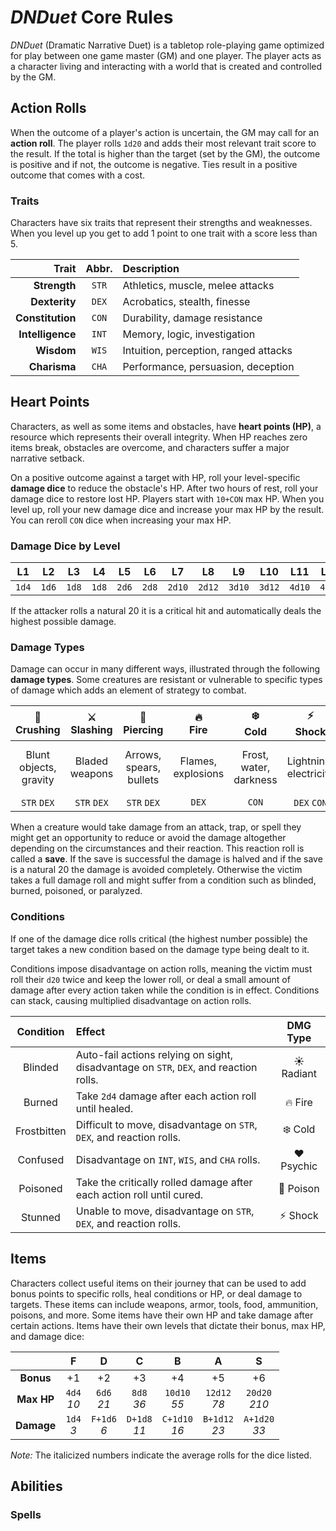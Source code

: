# _DNDuet_ Core Rules
_DNDuet_ (Dramatic Narrative Duet) is a tabletop role-playing game optimized for play between one game master (GM) and one player. The player acts as a character living and interacting with a world that is created and controlled by the GM.

## Action Rolls
When the outcome of a player's action is uncertain, the GM may call for an **action roll**. The player rolls `1d20` and adds their most relevant trait score to the result. If the total is higher than the target (set by the GM), the outcome is positive and if not, the outcome is negative. Ties result in a positive outcome that comes with a cost.

### Traits
Characters have six traits that represent their strengths and weaknesses. When you level up you get to add 1 point to one trait with a score less than 5.

| Trait | Abbr. | Description |
| ---:|:---:|:--- |
| **Strength** | `STR` | Athletics, muscle, melee attacks |
| **Dexterity** | `DEX` | Acrobatics, stealth, finesse |
| **Constitution** | `CON` | Durability, damage resistance |
| **Intelligence** | `INT` | Memory, logic, investigation |
| **Wisdom** | `WIS` | Intuition, perception, ranged attacks |
| **Charisma** | `CHA` | Performance, persuasion, deception |

## Heart Points
Characters, as well as some items and obstacles, have **heart points (HP)**, a resource which represents their overall integrity. When HP reaches zero items break, obstacles are overcome, and characters suffer a major narrative setback. 

On a positive outcome against a target with HP, roll your level-specific **damage dice** to reduce the obstacle's HP. After two hours of rest, roll your damage dice to restore lost HP. Players start with `10+CON` max HP. When you level up, roll your new damage dice and increase your max HP by the result. You can reroll `CON` dice when increasing your max HP.

### Damage Dice by Level
| L1 | L2 | L3 | L4 | L5 | L6 | L7 | L8 | L9 | L10 | L11 | L12 |
|:---:|:---:|:---:|:---:|:---:|:---:|:---:|:---:|:---:|:---:|:---:|:---:|
| `1d4` | `1d6` | `1d8` | `1d8` | `2d6` | `2d8` | `2d10` | `2d12` | `3d10` | `3d12` | `4d10` | `4d12` |

If the attacker rolls a natural 20 it is a critical hit and automatically deals the highest possible damage.

### Damage Types
Damage can occur in many different ways, illustrated through the following **damage types**. Some creatures are resistant or vulnerable to specific types of damage which adds an element of strategy to combat.

| 👊<br/>Crushing | ⚔️<br/>Slashing | 🏹<br/>Piercing | 🔥<br/>Fire | ❄️<br/>Cold | ⚡️<br/>Shock | 💉<br/>Poison | 💀<br/>Necrotic | ☀️<br/>Radiant | ♥️<br/>Psychic |
|:---:|:---:|:---:|:---:|:---:|:---:|:---:|:---:|:---:|:---:|
| Blunt objects, gravity | Bladed weapons | Arrows, spears, bullets | Flames, explosions | Frost, water, darkness | Lightning, electricity | Harmful substances | Acid, disease, death | Light, divine energy | Mental and emotional trauma |
| `STR`&nbsp;`DEX` | `STR`&nbsp;`DEX` | `STR`&nbsp;`DEX` | `DEX` | `CON` | `DEX`&nbsp;`CON` | `CON` | `CON` | `WIS` | `INT`&nbsp;`WIS` |

When a creature would take damage from an attack, trap, or spell they might get an opportunity to reduce or avoid the damage altogether depending on the circumstances and their reaction. This reaction roll is called a **save**. If the save is successful the damage is halved and if the save is a natural 20 the damage is avoided completely. Otherwise the victim takes a full damage roll and might suffer from a condition such as blinded, burned, poisoned, or paralyzed.

### Conditions
If one of the damage dice rolls critical (the highest number possible) the target takes a new condition based on the damage type being dealt to it.

Conditions impose disadvantage on action rolls, meaning the victim must roll their `d20` twice and keep the lower roll, or deal a small amount of damage after every action taken while the condition is in effect. Conditions can stack, causing multiplied disadvantage on action rolls.

| Condition | Effect | DMG Type |
|:---:|:--- |:---:|
| Blinded | Auto-fail actions relying on sight, disadvantage on `STR`, `DEX`, and reaction rolls. | ☀️ Radiant |
| Burned | Take `2d4` damage after each action roll until healed. | 🔥 Fire |
| Frostbitten | Difficult to move, disadvantage on `STR`, `DEX`, and reaction rolls. | ❄️ Cold |
| Confused | Disadvantage on `INT`, `WIS`, and `CHA` rolls. | ♥️ Psychic |
| Poisoned | Take the critically rolled damage after each action roll until cured. | 💉 Poison |
| Stunned | Unable to move, disadvantage on `STR`, `DEX`, and reaction rolls. | ⚡️ Shock |

## Items
Characters collect useful items on their journey that can be used to add bonus points to specific rolls, heal conditions or HP, or deal damage to targets. These items can include weapons, armor, tools, food, ammunition, poisons, and more. Some items have their own HP and take damage after certain actions. Items have their own levels that dictate their bonus, max HP, and damage dice:

|  | F | D | C | B | A | S |
|:---:|:---:|:---:|:---:|:---:|:---:|:---:|
| **Bonus** | +1 | +2 | +3 | +4 | +5 | +6 |
| **Max HP** | `4d4`<br/>_10_ | `6d6`<br/>_21_ | `8d8`<br/>_36_ | `10d10`<br/>_55_ | `12d12`<br/>_78_ | `20d20`<br/>_210_ |
| **Damage** | `1d4`<br/>_3_ | `F+1d6`<br/>_6_ | `D+1d8`<br/>_11_ | `C+1d10`<br/>_16_ | `B+1d12`<br/>_23_ | `A+1d20`<br/>_33_ |

_Note:_ The italicized numbers indicate the average rolls for the dice listed.

## Abilities


### Spells
